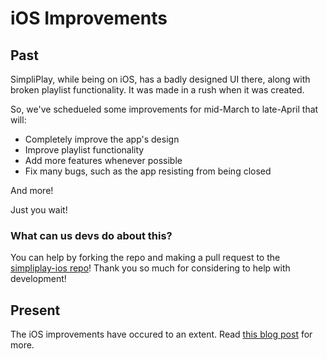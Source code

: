 # iOS Improvements
## Past
SimpliPlay, while being on iOS, has a badly designed UI there, along with broken playlist functionality. It was made in a rush when it was created.

So, we've schedueled some improvements for mid-March to late-April that will:
- Completely improve the app's design
- Improve playlist functionality
- Add more features whenever possible
- Fix many bugs, such as the app resisting from being closed

And more!

Just you wait!

### What can us devs do about this?
You can help by forking the repo and making a pull request to the [simpliplay-ios repo](https://github.com/A-Star100/simpliplay-ios)!
Thank you so much for considering to help with development!

## Present
The iOS improvements have occured to an extent.
Read [this blog post](https://simpliplay.netlify.app/docs/blog/ios-improvements) for more.


